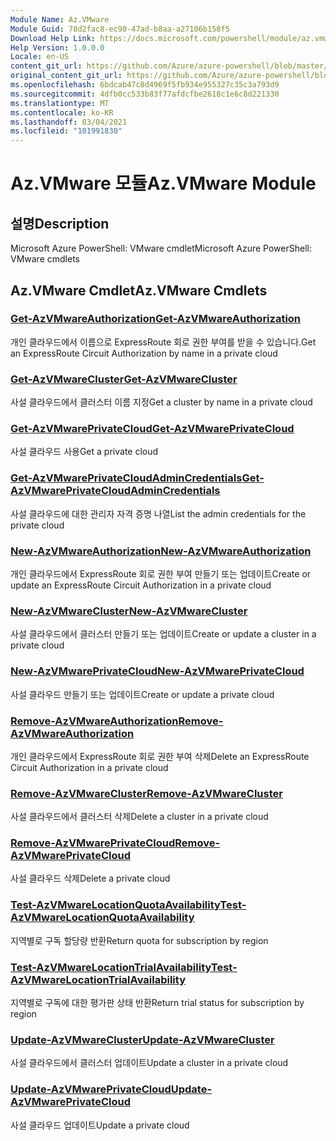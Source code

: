 ```yaml
---
Module Name: Az.VMware
Module Guid: 78d2fac8-ec90-47ad-b8aa-a27106b158f5
Download Help Link: https://docs.microsoft.com/powershell/module/az.vmware
Help Version: 1.0.0.0
Locale: en-US
content_git_url: https://github.com/Azure/azure-powershell/blob/master/src/VMware/help/Az.VMware.md
original_content_git_url: https://github.com/Azure/azure-powershell/blob/master/src/VMware/help/Az.VMware.md
ms.openlocfilehash: 6bdcab47c8d4969f5fb934e955327c35c3a793d9
ms.sourcegitcommit: 4dfb0cc533b83f77afdcfbe2618c1e6c8d221330
ms.translationtype: MT
ms.contentlocale: ko-KR
ms.lasthandoff: 03/04/2021
ms.locfileid: "101991830"
---
```

# <span data-ttu-id="e4ed8-101">Az.VMware 모듈</span><span class="sxs-lookup"><span data-stu-id="e4ed8-101">Az.VMware Module</span></span>
## <span data-ttu-id="e4ed8-102">설명</span><span class="sxs-lookup"><span data-stu-id="e4ed8-102">Description</span></span>
<span data-ttu-id="e4ed8-103">Microsoft Azure PowerShell: VMware cmdlet</span><span class="sxs-lookup"><span data-stu-id="e4ed8-103">Microsoft Azure PowerShell: VMware cmdlets</span></span>

## <span data-ttu-id="e4ed8-104">Az.VMware Cmdlet</span><span class="sxs-lookup"><span data-stu-id="e4ed8-104">Az.VMware Cmdlets</span></span>
### [<span data-ttu-id="e4ed8-105">Get-AzVMwareAuthorization</span><span class="sxs-lookup"><span data-stu-id="e4ed8-105">Get-AzVMwareAuthorization</span></span>](Get-AzVMwareAuthorization.md)
<span data-ttu-id="e4ed8-106">개인 클라우드에서 이름으로 ExpressRoute 회로 권한 부여를 받을 수 있습니다.</span><span class="sxs-lookup"><span data-stu-id="e4ed8-106">Get an ExpressRoute Circuit Authorization by name in a private cloud</span></span>

### [<span data-ttu-id="e4ed8-107">Get-AzVMwareCluster</span><span class="sxs-lookup"><span data-stu-id="e4ed8-107">Get-AzVMwareCluster</span></span>](Get-AzVMwareCluster.md)
<span data-ttu-id="e4ed8-108">사설 클라우드에서 클러스터 이름 지정</span><span class="sxs-lookup"><span data-stu-id="e4ed8-108">Get a cluster by name in a private cloud</span></span>

### [<span data-ttu-id="e4ed8-109">Get-AzVMwarePrivateCloud</span><span class="sxs-lookup"><span data-stu-id="e4ed8-109">Get-AzVMwarePrivateCloud</span></span>](Get-AzVMwarePrivateCloud.md)
<span data-ttu-id="e4ed8-110">사설 클라우드 사용</span><span class="sxs-lookup"><span data-stu-id="e4ed8-110">Get a private cloud</span></span>

### [<span data-ttu-id="e4ed8-111">Get-AzVMwarePrivateCloudAdminCredentials</span><span class="sxs-lookup"><span data-stu-id="e4ed8-111">Get-AzVMwarePrivateCloudAdminCredentials</span></span>](Get-AzVMwarePrivateCloudAdminCredentials.md)
<span data-ttu-id="e4ed8-112">사설 클라우드에 대한 관리자 자격 증명 나열</span><span class="sxs-lookup"><span data-stu-id="e4ed8-112">List the admin credentials for the private cloud</span></span>

### [<span data-ttu-id="e4ed8-113">New-AzVMwareAuthorization</span><span class="sxs-lookup"><span data-stu-id="e4ed8-113">New-AzVMwareAuthorization</span></span>](New-AzVMwareAuthorization.md)
<span data-ttu-id="e4ed8-114">개인 클라우드에서 ExpressRoute 회로 권한 부여 만들기 또는 업데이트</span><span class="sxs-lookup"><span data-stu-id="e4ed8-114">Create or update an ExpressRoute Circuit Authorization in a private cloud</span></span>

### [<span data-ttu-id="e4ed8-115">New-AzVMwareCluster</span><span class="sxs-lookup"><span data-stu-id="e4ed8-115">New-AzVMwareCluster</span></span>](New-AzVMwareCluster.md)
<span data-ttu-id="e4ed8-116">사설 클라우드에서 클러스터 만들기 또는 업데이트</span><span class="sxs-lookup"><span data-stu-id="e4ed8-116">Create or update a cluster in a private cloud</span></span>

### [<span data-ttu-id="e4ed8-117">New-AzVMwarePrivateCloud</span><span class="sxs-lookup"><span data-stu-id="e4ed8-117">New-AzVMwarePrivateCloud</span></span>](New-AzVMwarePrivateCloud.md)
<span data-ttu-id="e4ed8-118">사설 클라우드 만들기 또는 업데이트</span><span class="sxs-lookup"><span data-stu-id="e4ed8-118">Create or update a private cloud</span></span>

### [<span data-ttu-id="e4ed8-119">Remove-AzVMwareAuthorization</span><span class="sxs-lookup"><span data-stu-id="e4ed8-119">Remove-AzVMwareAuthorization</span></span>](Remove-AzVMwareAuthorization.md)
<span data-ttu-id="e4ed8-120">개인 클라우드에서 ExpressRoute 회로 권한 부여 삭제</span><span class="sxs-lookup"><span data-stu-id="e4ed8-120">Delete an ExpressRoute Circuit Authorization in a private cloud</span></span>

### [<span data-ttu-id="e4ed8-121">Remove-AzVMwareCluster</span><span class="sxs-lookup"><span data-stu-id="e4ed8-121">Remove-AzVMwareCluster</span></span>](Remove-AzVMwareCluster.md)
<span data-ttu-id="e4ed8-122">사설 클라우드에서 클러스터 삭제</span><span class="sxs-lookup"><span data-stu-id="e4ed8-122">Delete a cluster in a private cloud</span></span>

### [<span data-ttu-id="e4ed8-123">Remove-AzVMwarePrivateCloud</span><span class="sxs-lookup"><span data-stu-id="e4ed8-123">Remove-AzVMwarePrivateCloud</span></span>](Remove-AzVMwarePrivateCloud.md)
<span data-ttu-id="e4ed8-124">사설 클라우드 삭제</span><span class="sxs-lookup"><span data-stu-id="e4ed8-124">Delete a private cloud</span></span>

### [<span data-ttu-id="e4ed8-125">Test-AzVMwareLocationQuotaAvailability</span><span class="sxs-lookup"><span data-stu-id="e4ed8-125">Test-AzVMwareLocationQuotaAvailability</span></span>](Test-AzVMwareLocationQuotaAvailability.md)
<span data-ttu-id="e4ed8-126">지역별로 구독 할당량 반환</span><span class="sxs-lookup"><span data-stu-id="e4ed8-126">Return quota for subscription by region</span></span>

### [<span data-ttu-id="e4ed8-127">Test-AzVMwareLocationTrialAvailability</span><span class="sxs-lookup"><span data-stu-id="e4ed8-127">Test-AzVMwareLocationTrialAvailability</span></span>](Test-AzVMwareLocationTrialAvailability.md)
<span data-ttu-id="e4ed8-128">지역별로 구독에 대한 평가판 상태 반환</span><span class="sxs-lookup"><span data-stu-id="e4ed8-128">Return trial status for subscription by region</span></span>

### [<span data-ttu-id="e4ed8-129">Update-AzVMwareCluster</span><span class="sxs-lookup"><span data-stu-id="e4ed8-129">Update-AzVMwareCluster</span></span>](Update-AzVMwareCluster.md)
<span data-ttu-id="e4ed8-130">사설 클라우드에서 클러스터 업데이트</span><span class="sxs-lookup"><span data-stu-id="e4ed8-130">Update a cluster in a private cloud</span></span>

### [<span data-ttu-id="e4ed8-131">Update-AzVMwarePrivateCloud</span><span class="sxs-lookup"><span data-stu-id="e4ed8-131">Update-AzVMwarePrivateCloud</span></span>](Update-AzVMwarePrivateCloud.md)
<span data-ttu-id="e4ed8-132">사설 클라우드 업데이트</span><span class="sxs-lookup"><span data-stu-id="e4ed8-132">Update a private cloud</span></span>

